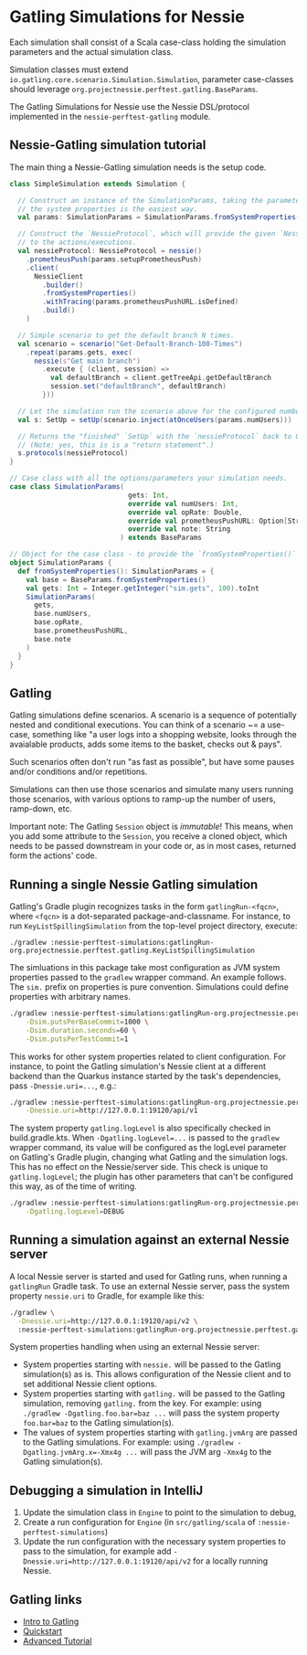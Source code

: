 # Gatling Simulations for Nessie

Each simulation shall consist of a Scala case-class holding the simulation parameters and
the actual simulation class.

Simulation classes must extend `io.gatling.core.scenario.Simulation.Simulation`,
parameter case-classes should leverage `org.projectnessie.perftest.gatling.BaseParams`.

The Gatling Simulations for Nessie use the Nessie DSL/protocol implemented in the 
`nessie-perftest-gatling` module.

## Nessie-Gatling simulation tutorial

The main thing a Nessie-Gatling simulation needs is the setup code.

```scala
class SimpleSimulation extends Simulation {

  // Construct an instance of the SimulationParams, taking the parameters from
  // the system properties is the easiest way.
  val params: SimulationParams = SimulationParams.fromSystemProperties()

  // Construct the `NessieProtocol`, which will provide the given `NessieClient`
  // to the actions/executions.
  val nessieProtocol: NessieProtocol = nessie()
    .prometheusPush(params.setupPrometheusPush)
    .client(
      NessieClient
        .builder()
        .fromSystemProperties()
        .withTracing(params.prometheusPushURL.isDefined)
        .build()
    )

  // Simple scenario to get the default branch N times.
  val scenario = scenario("Get-Default-Branch-100-Times")
    .repeat(params.gets, exec(
      nessie(s"Get main branch")
        .execute { (client, session) =>
          val defaultBranch = client.getTreeApi.getDefaultBranch
          session.set("defaultBranch", defaultBranch)
        }))

  // Let the simulation run the scenario above for the configured number of users.
  val s: SetUp = setUp(scenario.inject(atOnceUsers(params.numUsers)))

  // Returns the "finished" `SetUp` with the `nessieProtocol` back to Gatling.
  // (Note: yes, this is is a "return statement".) 
  s.protocols(nessieProtocol)
}

// Case class with all the options/parameters your simulation needs.
case class SimulationParams(
                             gets: Int,
                             override val numUsers: Int,
                             override val opRate: Double,
                             override val prometheusPushURL: Option[String],
                             override val note: String
                           ) extends BaseParams

// Object for the case class - to provide the `fromSystemProperties()` function.
object SimulationParams {
  def fromSystemProperties(): SimulationParams = {
    val base = BaseParams.fromSystemProperties()
    val gets: Int = Integer.getInteger("sim.gets", 100).toInt
    SimulationParams(
      gets,
      base.numUsers,
      base.opRate,
      base.prometheusPushURL,
      base.note
    )
  }
}
```

## Gatling

Gatling simulations define scenarios. A scenario is a sequence of potentially nested and conditional
executions. You can think of a scenario ~= a use-case, something like "a user logs into a shopping
website, looks through the avaialable products, adds some items to the basket, checks out & pays".

Such scenarios often don't run "as fast as possible", but have some pauses and/or conditions
and/or repetitions.

Simulations can then use those scenarios and simulate many users running those scenarios, with
various options to ramp-up the number of users, ramp-down, etc.

Important note: The Gatling `Session` object is _immutable_! This means, when you add some attribute
to the `Session`, you receive a cloned object, which needs to be passed downstream in your code or,
as in most cases, returned form the actions' code.

## Running a single Nessie Gatling simulation

Gatling's Gradle plugin recognizes tasks in the form `gatlingRun-<fqcn>`, where `<fqcn>` is a dot-separated package-and-classname.  For instance, to run `KeyListSpillingSimulation` from the top-level project directory, execute:

```
./gradlew :nessie-perftest-simulations:gatlingRun-org.projectnessie.perftest.gatling.KeyListSpillingSimulation

```

The simluations in this package take most configuration as JVM system properties passed to the `gradlew` wrapper command.  An example follows.  The `sim.` prefix on properties is pure convention.  Simulations could define properties with arbitrary names.

```bash
./gradlew :nessie-perftest-simulations:gatlingRun-org.projectnessie.perftest.gatling.KeyListSpillingSimulation \
	-Dsim.putsPerBaseCommit=1000 \
	-Dsim.duration.seconds=60 \
	-Dsim.putsPerTestCommit=1
```

This works for other system properties related to client configuration.  For instance, to point the Gatling simulation's Nessie client at a different backend than the Quarkus instance started by the task's dependencies, pass `-Dnessie.uri=...`, e.g.:

```bash
./gradlew :nessie-perftest-simulations:gatlingRun-org.projectnessie.perftest.gatling.KeyListSpillingSimulation \
	-Dnessie.uri=http://127.0.0.1:19120/api/v1
```

The system property `gatling.logLevel` is also specifically checked in build.gradle.kts.  When `-Dgatling.logLevel=...` is passed to the `gradlew` wrapper command, its value will be configured as the logLevel parameter on Gatling's Gradle plugin, changing what Gatling and the simulation logs.  This has no effect on the Nessie/server side.  This check is unique to `gatling.logLevel`; the plugin has other parameters that can't be configured this way, as of the time of writing.

```bash
./gradlew :nessie-perftest-simulations:gatlingRun-org.projectnessie.perftest.gatling.KeyListSpillingSimulation \
	-Dgatling.logLevel=DEBUG
```

## Running a simulation against an external Nessie server

A local Nessie server is started and used for Gatling runs, when running a `gatlingRun` Gradle task.
To use an external Nessie server, pass the system property `nessie.uri` to Gradle, for example like
this:

```bash
./gradlew \
  -Dnessie.uri=http://127.0.0.1:19120/api/v2 \
  :nessie-perftest-simulations:gatlingRun-org.projectnessie.perftest.gatling.CommitToBranchSimulation
```

System properties handling when using an external Nessie server:
* System properties starting with `nessie.` will be passed to the Gatling simulation(s) as is. This
  allows configuration of the Nessie client and to set additional Nessie client options.
* System properties starting with `gatling.` will be passed to the Gatling simulation, removing
  `gatling.` from the key. For example: using `./gradlew -Dgatling.foo.bar=baz ...` will pass the
  system property `foo.bar=baz` to the Gatling simulation(s).
* The values of system properties starting with `gatling.jvmArg` are passed to the Gatling
  simulations. For example: using `./gradlew -Dgatling.jvmArg.x=-Xmx4g ...` will pass the JVM arg
  `-Xmx4g` to the Gatling simulation(s).

## Debugging a simulation in IntelliJ

1. Update the simulation class in `Engine` to point to the simulation to debug,
2. Create a run configuration for `Engine` (in `src/gatling/scala` of `:nessie-perftest-simulations`)
3. Update the run configuration with the necessary system properties to pass to the simulation,
   for example add `-Dnessie.uri=http://127.0.0.1:19120/api/v2` for a locally running Nessie.

## Gatling links

* [Intro to Gatling](https://www.baeldung.com/introduction-to-gatling)
* [Quickstart](https://gatling.io/docs/gatling/tutorials/quickstart/)
* [Advanced Tutorial](https://gatling.io/docs/gatling/tutorials/advanced/)
